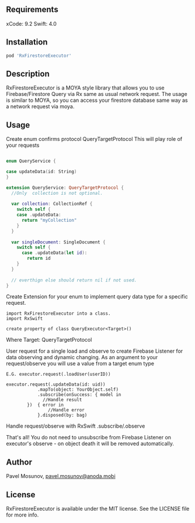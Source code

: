 ## Requirements

xCode: 9.2
Swift: 4.0

## Installation

```ruby
pod 'RxFirestoreExecutor'
```

## Description

RxFirestoreExecutor is a MOYA style library that allows you to use Firebase/Firestore Query via Rx same as usual network request.
The usage is similar to MOYA, so you can access your firestore database same way as a network request via moya.

## Usage

Create enum confirms protocol QueryTargetProtocol
This will play role of your requests

``` Swift

enum QueryService {

case updateData(id: String)
}

extension QueryService: QueryTargetProtocol {
  //Only  collection is not optional.
  
  var collection: CollectionRef {
    switch self {
    case .updateData:
      return "myCollection"
    }
  }
  
  var singleDocument: SingleDocument {
    switch self {
      case .updateData(let id):
        return id
    }
  }
  
  // everthign else should return nil if not used.
}
```

Create Extension for your enum to implement query data type for a specific request.
```
import RxFirestoreExecutor into a class.
import RxSwift

create property of class QueryExecutor<Target>()
```
Where Target: QueryTargetProtocol

User request for a single load and observe to create Firebase Listener for data observing and dynamic changing.
As an argument to your request/observe you will use a value from a target enum type
```
E.G. executor.request(.loadUser(userID))

executor.request(.updateData(id: uid))
            .mapTo(object: YourObject.self)
            .subscribe(onSuccess: { model in
              //Handle result
        })  { error in
                //Handle error
            }.disposed(by: bag)
```

Handle request/observe with RxSwift .subscribe/.observe

That's all! You do not need to unsubscribe from Firebase Listener on executor's observe - on object death it will be
removed automatically.


## Author

Pavel Mosunov, pavel.mosunov@anoda.mobi

## License

RxFirestoreExecutor is available under the MIT license. See the LICENSE file for more info.
